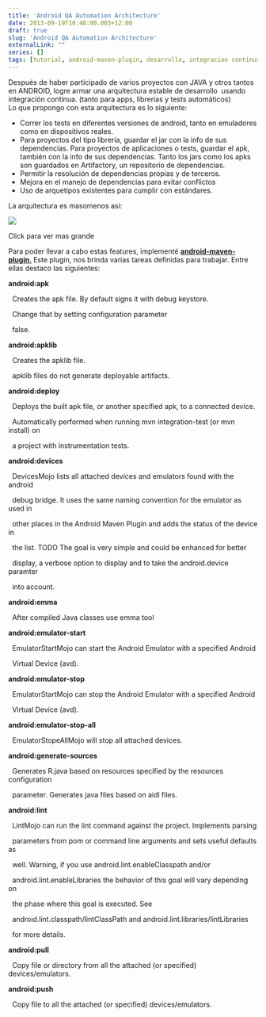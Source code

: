 ```yaml
---
title: 'Android QA Automation Architecture'
date: 2013-09-19T10:48:00.003+12:00
draft: true
slug: 'Android QA Automation Architecture'
externalLink: ""
series: []
tags: [tutorial, android-maven-plugin, desarrollo, integracion continua, Android, maven]
---
```


Después de haber participado de varios proyectos con JAVA y otros tantos en ANDROID, logre armar una arquitectura estable de desarrollo  usando integración continua. (tanto para apps, librerias y tests automáticos)  
Lo que propongo con esta arquitectura es lo siguiente:  
  

*   Correr los tests en diferentes versiones de android, tanto en emuladores como en dispositivos reales.
*   Para proyectos del tipo librería, guardar el jar con la info de sus dependencias. Para proyectos de aplicaciones o tests, guardar el apk, también con la info de sus dependencias. Tanto los jars como los apks son guardados en Artifactory, un repositorio de dependencias.
*   Permitir la resolución de dependencias propias y de terceros.
*   Mejora en el manejo de dependencias para evitar conflictos
*   Uso de arquetipos existentes para cumplir con estándares.

  
La arquitectura es masomenos así:  
  
  
  

[![](http://2.bp.blogspot.com/-7tMWcwVcMsw/UjoVjn3pSZI/AAAAAAAAV8M/I6d3f7tEFwk/s400/Android+-+Artifactory+(1).png)](http://2.bp.blogspot.com/-7tMWcwVcMsw/UjoVjn3pSZI/AAAAAAAAV8M/I6d3f7tEFwk/s1600/Android+-+Artifactory+(1).png)

Click para ver mas grande

Para poder llevar a cabo estas features, implementé [**android-maven-plugin**.](https://code.google.com/p/maven-android-plugin) Este plugin, nos brinda varias tareas definidas para trabajar. Entre ellas destaco las siguientes:

**android:apk**

  Creates the apk file. By default signs it with debug keystore.

  Change that by setting configuration parameter

  <sign><debug>false</debug></sign>.

  

**android:apklib**

  Creates the apklib file.

  apklib files do not generate deployable artifacts.

  

**android:deploy**

  Deploys the built apk file, or another specified apk, to a connected device.

  Automatically performed when running mvn integration-test (or mvn install) on

  a project with instrumentation tests.

  

**android:devices**

  DevicesMojo lists all attached devices and emulators found with the android

  debug bridge. It uses the same naming convention for the emulator as used in

  other places in the Android Maven Plugin and adds the status of the device in

  the list. TODO The goal is very simple and could be enhanced for better

  display, a verbose option to display and to take the android.device paramter

  into account.

  

**android:emma**

  After compiled Java classes use emma tool

  

**android:emulator-start**

  EmulatorStartMojo can start the Android Emulator with a specified Android

  Virtual Device (avd).

  

**android:emulator-stop**

  EmulatorStartMojo can stop the Android Emulator with a specified Android

  Virtual Device (avd).

  

**android:emulator-stop-all**

  EmulatorStopeAllMojo will stop all attached devices.

  

**android:generate-sources**

  Generates R.java based on resources specified by the resources configuration

  parameter. Generates java files based on aidl files.

  

**android:lint**

  LintMojo can run the lint command against the project. Implements parsing

  parameters from pom or command line arguments and sets useful defaults as

  well. Warning, if you use android.lint.enableClasspath and/or

  android.lint.enableLibraries the behavior of this goal will vary depending on

  the phase where this goal is executed. See

  android.lint.classpath/lintClassPath and android.lint.libraries/lintLibraries

  for more details.

  

**android:pull**

  Copy file or directory from all the attached (or specified) devices/emulators.

  

**android:push**

  Copy file to all the attached (or specified) devices/emulators.